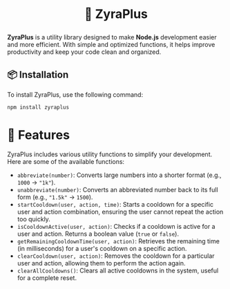 # <h1 align="center">🍃 ZyraPlus</p>  

**ZyraPlus** is a utility library designed to make **Node.js** development easier and more efficient. With simple and optimized functions, it helps improve productivity and keep your code clean and organized.  

## 📦 Installation  

To install ZyraPlus, use the following command:  

```sh
npm install zyraplus
```

# 🚀 Features

ZyraPlus includes various utility functions to simplify your development. Here are some of the available functions:

- `abbreviate(number)`: Converts large numbers into a shorter format (e.g., `1000` → `"1k"`).
- `unabbreviate(number)`: Converts an abbreviated number back to its full form (e.g., `"1.5k"` → `1500`).
- `startCooldown(user, action, time)`: Starts a cooldown for a specific user and action combination, ensuring the user cannot repeat the action too quickly.
- `isCooldownActive(user, action)`: Checks if a cooldown is active for a user and action. Returns a boolean value (`true` or `false`).
- `getRemainingCooldownTime(user, action)`: Retrieves the remaining time (in milliseconds) for a user's cooldown on a specific action.
- `clearCooldown(user, action)`: Removes the cooldown for a particular user and action, allowing them to perform the action again.
- `clearAllCooldowns()`: Clears all active cooldowns in the system, useful for a complete reset.
